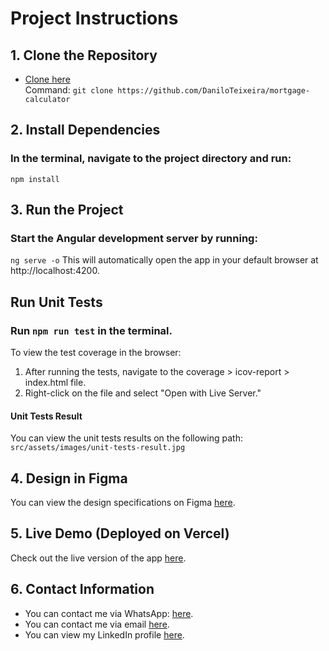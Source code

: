 # Project Instructions

## 1. Clone the Repository
- [Clone here](https://github.com/DaniloTeixeira/mortgage-calculator) <br/>
Command: `git clone https://github.com/DaniloTeixeira/mortgage-calculator`

## 2. Install Dependencies
### In the terminal, navigate to the project directory and run:
`npm install`

## 3. Run the Project
### Start the Angular development server by running:
`ng serve -o`
This will automatically open the app in your default browser at http://localhost:4200.

## Run Unit Tests
### Run `npm run test` in the terminal.

To view the test coverage in the browser:
1. After running the tests, navigate to the coverage > icov-report > index.html file.
2. Right-click on the file and select "Open with Live Server."

#### Unit Tests Result
You can view the unit tests results on the following path: `src/assets/images/unit-tests-result.jpg` 

## 4. Design in Figma
You can view the design specifications on Figma [here](https://www.figma.com/design/5w8L063gBSy1OaxTQ8x3AL/Design-Challenges?node-id=4274-364).

## 5. Live Demo (Deployed on Vercel)
Check out the live version of the app [here](https://mortgage-calculator-dusky.vercel.app).

## 6. Contact Information
- You can contact me via WhatsApp: [here](https://wa.me/5511964160074).
- You can contact me via email [here](mailto:danilo.rt@outlook.com).
- You can view my LinkedIn profile [here](https://www.linkedin.com/in/danilorodriguesteixeira/).
